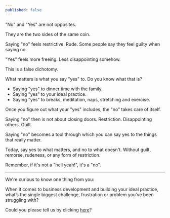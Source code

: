 ```yaml
---
published: false
---
```

"No" and "Yes" are not opposites.

They are the two sides of the same coin.

Saying "no" feels restrictive. Rude. Some people say they feel guilty when saying no.

"Yes" feels more freeing. Less disappointing somehow.

This is a false dichotomy.

What matters is what you say "yes" to. Do you know what that is?

- Saying "yes" to dinner time with the family.
- Saying "yes" to your ideal practice.
- Saying "yes" to breaks, meditation, naps, stretching and exercise.

Once you figure out what your "yes" includes, the "no" takes care of itself.

Saying "no" then is not about closing doors. Restriction. Disappointing others. Guilt.

Saying "no" becomes a tool through which you can say yes to the things that really matter.

Today, say yes to what matters, and no to what doesn't. Without guilt, remorse, rudeness, or any form of restriction.

Remember, if it's not a "hell yeah!", it's a "no".

---

We're curious to know one thing from you:

When it comes to business development and building your ideal practice, what’s the single biggest challenge, frustration or problem you’ve been struggling with?

Could you please tell us by clicking [here](https://tally.so/r/wkgkJw)?
